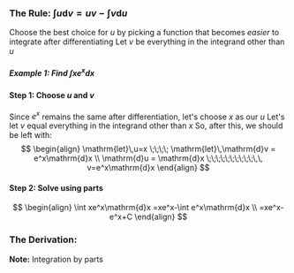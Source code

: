 ### **The Rule:** $\int u\mathrm{d}v=uv-\int v\mathrm{d}u$

Choose the best choice for $u$ by picking a function that becomes *easier* to integrate after differentiating
Let $v$ be everything in the integrand other than $u$
##### Example 1: Find $\int xe^x\mathrm{d}x$

#### Step 1: Choose $u$ and $v$

Since $e^x$ remains the same after differentiation, let's choose $x$ as our $u$
Let's let $v$ equal everything in the integrand other than $x$
So, after this, we should be left with: 
$$
\begin{align}
\mathrm{let}\,u=x \;\;\;\;
\mathrm{let}\,\mathrm{d}v = e^x\mathrm{d}x \\
\mathrm{d}u = \mathrm{d}x \;\;\;\;\;\;\;\;\;\;\,\,
v=e^x\mathrm{d}x
\end{align}
$$
#### Step 2:  Solve using parts
$$
\begin{align}
\int xe^x\mathrm{d}x
=xe^x-\int e^x\mathrm{d}x \\
=xe^x-e^x+C
\end{align}
$$

### The Derivation:
**Note:** Integration by parts 































